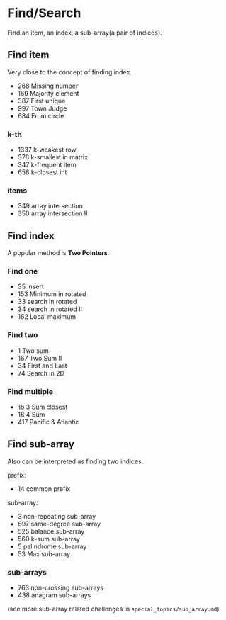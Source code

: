 # Find/Search
Find an item, an index, a sub-array(a pair of indices).

## Find item
Very close to the concept of finding index.

- 268 Missing number
- 169 Majority element
- 387 First unique
- 997 Town Judge
- 684 From circle

### k-th
- 1337 k-weakest row
- 378 k-smallest in matrix
- 347 k-frequent item
- 658 k-closest int

### items
- 349 array intersection
- 350 array intersection II


## Find index
A popular method is **Two Pointers**.

### Find one
- 35 insert
- 153 Minimum in rotated
- 33 search in rotated
- 34 search in rotated II
- 162 Local maximum

### Find two
- 1 Two sum
- 167 Two Sum II
- 34 First and Last
- 74 Search in 2D

### Find multiple
- 16 3 Sum closest
- 18 4 Sum
- 417 Pacific & Atlantic

## Find sub-array
Also can be interpreted as finding two indices.

prefix:
- 14 common prefix

sub-array:
- 3 non-repeating sub-array
- 697 same-degree sub-array
- 525 balance sub-array
- 560 k-sum sub-array
- 5 palindrome sub-array
- 53 Max sub-array

### sub-arrays
- 763 non-crossing sub-arrays
- 438 anagram sub-arrays

(see more sub-array related challenges in `special_topics/sub_array.md`)




